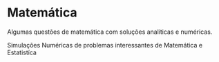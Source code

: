 # Matemática
Algumas questões de matemática com soluções analíticas e numéricas.

Simulações Numéricas de problemas interessantes de Matemática e Estatistíca
